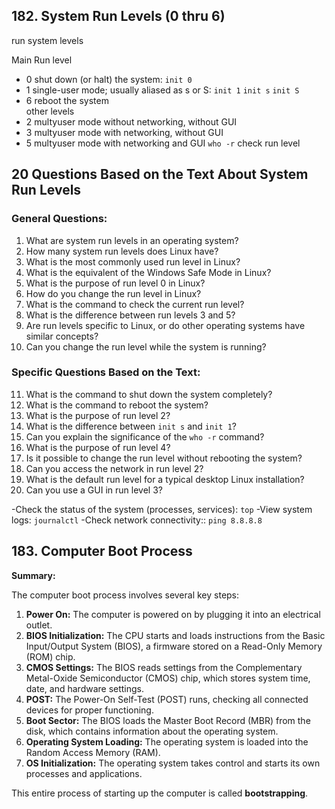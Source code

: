 ## 182. System Run Levels (0 thru 6)
run system levels

 Main Run level
- 0 shut down (or halt) the system: `init 0`
- 1 single-user mode; usually aliased as s or S: `init 1` `init s` `init S`
- 6 reboot the system <br>
other levels
- 2 multyuser mode without networking, without GUI
- 3 multyuser mode with networking, without GUI
- 5 multyuser mode with networking and GUI
`who -r` check run level


## 20 Questions Based on the Text About System Run Levels

### General Questions:

1. What are system run levels in an operating system?
2. How many system run levels does Linux have?
3. What is the most commonly used run level in Linux?
4. What is the equivalent of the Windows Safe Mode in Linux?
5. What is the purpose of run level 0 in Linux?
6. How do you change the run level in Linux?
7. What is the command to check the current run level?
8. What is the difference between run levels 3 and 5?
9. Are run levels specific to Linux, or do other operating systems have similar concepts?
10. Can you change the run level while the system is running?

### Specific Questions Based on the Text:

11. What is the command to shut down the system completely?
12. What is the command to reboot the system?
13. What is the purpose of run level 2?
14. What is the difference between `init s` and `init 1`?
15. Can you explain the significance of the `who -r` command?
16. What is the purpose of run level 4?
17. Is it possible to change the run level without rebooting the system?
18. Can you access the network in run level 2?
19. What is the default run level for a typical desktop Linux installation?
20. Can you use a GUI in run level 3?

-Check the status of the system (processes, services): `top`
-View system logs: `journalctl`
-Check network connectivity:: `ping 8.8.8.8`



## 183. Computer Boot Process
**Summary:**

The computer boot process involves several key steps:

1. **Power On:** The computer is powered on by plugging it into an electrical outlet.
2. **BIOS Initialization:** The CPU starts and loads instructions from the Basic Input/Output System (BIOS), a firmware stored on a Read-Only Memory (ROM) chip.
3. **CMOS Settings:** The BIOS reads settings from the Complementary Metal-Oxide Semiconductor (CMOS) chip, which stores system time, date, and hardware settings.
4. **POST:** The Power-On Self-Test (POST) runs, checking all connected devices for proper functioning.
5. **Boot Sector:** The BIOS loads the Master Boot Record (MBR) from the disk, which contains information about the operating system.
6. **Operating System Loading:** The operating system is loaded into the Random Access Memory (RAM).
7. **OS Initialization:** The operating system takes control and starts its own processes and applications.

This entire process of starting up the computer is called **bootstrapping**.

